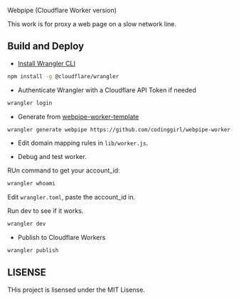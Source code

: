 Webpipe (Cloudflare Worker version)

This work is for proxy a web page on a slow network line.

## Build and Deploy

- [Install Wrangler CLI](https://github.com/cloudflare/wrangler#installation)

```sh
npm install -g @cloudflare/wrangler
```

- Authenticate Wrangler with a Cloudflare API Token if needed

```sh
wrangler login
```

- Generate from [webpipe-worker-template](https://github.com/codinggirl/webpipe-worker-template)

```sh
wrangler generate webpipe https://github.com/codinggirl/webpipe-worker-template
```

- Edit domain mapping rules in `lib/worker.js`.

- Debug and test worker.

RUn command to get your account_id:

```sh
wrangler whoami
```

Edit `wrangler.toml`, paste the account_id in.

Run dev to see if it works.

```sh
wrangler dev
```

- Publish to Cloudflare Workers

```sh
wrangler publish
```

## LISENSE

THis project is lisensed under the MIT Lisense.
